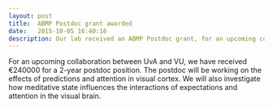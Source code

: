```yaml
---
layout: post
title:  ABMP Postdoc grant awarded
date:   2015-10-05 16:40:16
description: Our lab received an ABMP Postdoc grant, for an upcoming collaboration with Heleen Slagter and Steven Scholte at the UvA
---
```


For an upcoming collaboration between UvA and VU, we have received €240000 for a 2-year postdoc position. The postdoc will be working on the effects of predictions and attention in visual cortex. We will also investigate how meditative state influences the interactions of expectations and attention in the visual brain.

